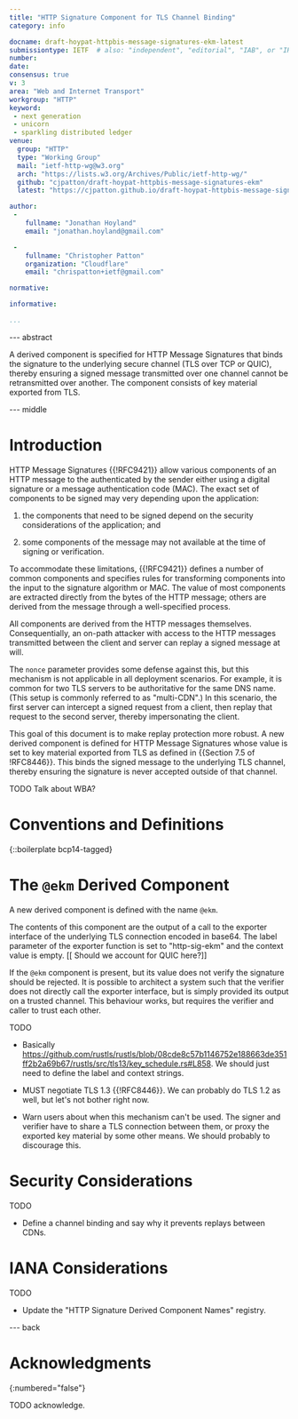```yaml
---
title: "HTTP Signature Component for TLS Channel Binding"
category: info

docname: draft-hoypat-httpbis-message-signatures-ekm-latest
submissiontype: IETF  # also: "independent", "editorial", "IAB", or "IRTF"
number:
date:
consensus: true
v: 3
area: "Web and Internet Transport"
workgroup: "HTTP"
keyword:
 - next generation
 - unicorn
 - sparkling distributed ledger
venue:
  group: "HTTP"
  type: "Working Group"
  mail: "ietf-http-wg@w3.org"
  arch: "https://lists.w3.org/Archives/Public/ietf-http-wg/"
  github: "cjpatton/draft-hoypat-httpbis-message-signatures-ekm"
  latest: "https://cjpatton.github.io/draft-hoypat-httpbis-message-signatures-ekm/draft-hoypat-httpbis-message-signatures-ekm.html"

author:
 -
    fullname: "Jonathan Hoyland"
    email: "jonathan.hoyland@gmail.com"

 -
    fullname: "Christopher Patton"
    organization: "Cloudflare"
    email: "chrispatton+ietf@gmail.com"

normative:

informative:

...
```


--- abstract

A derived component is specified for HTTP Message Signatures that binds the
signature to the underlying secure channel (TLS over TCP or QUIC), thereby
ensuring a signed message transmitted over one channel cannot be retransmitted
over another. The component consists of key material exported from TLS.

--- middle

# Introduction

HTTP Message Signatures {{!RFC9421}} allow various components of an HTTP
message to the authenticated by the sender either using a digital signature or
a message authentication code (MAC). The exact set of components to be signed
may very depending upon the application:

1. the components that need to be signed depend on the security considerations
   of the application; and

1. some components of the message may not available at the time of signing or
   verification.

To accommodate these limitations, {{!RFC9421}} defines a number of common
components and specifies rules for transforming components into the input to
the signature algorithm or MAC. The value of most components are extracted
directly from the bytes of the HTTP message; others are derived from the
message through a well-specified process.

All components are derived from the HTTP messages themselves. Consequentially,
an on-path attacker with access to the HTTP messages transmitted between the
client and server can replay a signed message at will.

The `nonce` parameter provides some defense against this, but this mechanism is
not applicable in all deployment scenarios. For example, it is common for two
TLS servers to be authoritative for the same DNS name. (This setup is commonly
referred to as "multi-CDN".) In this scenario, the first server can intercept a
signed request from a client, then replay that request to the second server,
thereby impersonating the client.

This goal of this document is to make replay protection more robust. A new
derived component is defined for HTTP Message Signatures whose value is set to
key material exported from TLS as defined in {{Section 7.5 of !RFC8446}}. This
binds the signed message to the underlying TLS channel, thereby ensuring the
signature is never accepted outside of that channel.

TODO Talk about WBA?

# Conventions and Definitions

{::boilerplate bcp14-tagged}

# The `@ekm` Derived Component

A new derived component is defined with the name `@ekm`.

The contents of this component are the output of a call to the exporter
interface of the underlying TLS connection encoded in base64. The label
parameter of the exporter function is set to "http-sig-ekm" and the context
value is empty. [[ Should we account for QUIC here?]]

If the `@ekm` component is present, but its value does not verify the signature
should be rejected. It is possible to architect a system such that the verifier
does not directly call the exporter interface, but is simply provided its output
on a trusted channel. This behaviour works, but requires the verifier and caller
to trust each other.

TODO

* Basically
  <https://github.com/rustls/rustls/blob/08cde8c57b1146752e188663de351ff2b2a69b67/rustls/src/tls13/key_schedule.rs#L858>.
  We should just need to define the label and context strings.

* MUST negotiate TLS 1.3 {{!RFC8446}}. We can probably do TLS 1.2 as well,
  but let's not bother right now.

* Warn users about when this mechanism can't be used. The signer and verifier
  have to share a TLS connection between them, or proxy the exported key
  material by some other means. We should probably to discourage this.

# Security Considerations

TODO

* Define a channel binding and say why it prevents replays between CDNs.

# IANA Considerations

TODO

* Update the "HTTP Signature Derived Component Names" registry.

--- back

# Acknowledgments
{:numbered="false"}

TODO acknowledge.
